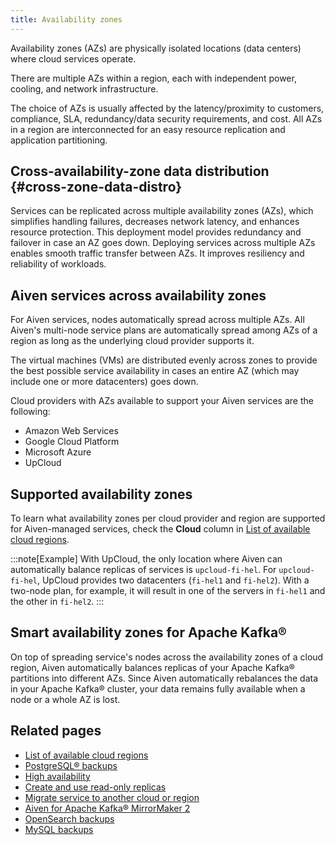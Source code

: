 ```yaml
---
title: Availability zones
---
```


Availability zones (AZs) are physically isolated locations (data centers) where cloud services operate.

There are multiple AZs within a region, each with independent power, cooling, and network
infrastructure.

The choice of AZs is usually affected by the
latency/proximity to customers, compliance, SLA, redundancy/data
security requirements, and cost. All AZs in a region are interconnected
for an easy resource replication and application partitioning.

## Cross-availability-zone data distribution {#cross-zone-data-distro}

Services can be replicated across multiple availability zones (AZs),
which simplifies handling failures, decreases network latency, and
enhances resource protection. This deployment model provides redundancy
and failover in case an AZ goes down. Deploying services across multiple
AZs enables smooth traffic transfer between AZs. It improves resiliency
and reliability of workloads.

## Aiven services across availability zones

For Aiven services, nodes automatically spread across multiple
AZs. All Aiven's multi-node service plans are
automatically spread among AZs of a region as long as the underlying
cloud provider supports it.

<!-- vale off -->
The virtual machines (VMs) are distributed evenly across zones to
provide the best possible service availability in cases an entire AZ
(which may include one or more datacenters) goes down.
<!-- vale on -->

Cloud providers with AZs available to support your Aiven services are
the following:

-   Amazon Web Services
-   Google Cloud Platform
-   Microsoft Azure
-   UpCloud

## Supported availability zones

To learn what availability zones per cloud provider and region are supported for
Aiven-managed services, check the **Cloud** column in
[List of available cloud regions](/docs/platform/reference/list_of_clouds).

:::note[Example]
With UpCloud, the only location where Aiven can automatically balance
replicas of services is `upcloud-fi-hel`. For `upcloud-fi-hel`, UpCloud
provides two datacenters (`fi-hel1` and `fi-hel2`). With a two-node
plan, for example, it will result in one of the servers in `fi-hel1` and
the other in `fi-hel2`.
:::

## Smart availability zones for Apache Kafka®

On top of spreading service's nodes across the availability zones
of a cloud region, Aiven automatically balances replicas of your Apache
Kafka® partitions into different AZs. Since Aiven automatically
rebalances the data in your Apache Kafka® cluster, your data remains
fully available when a node or a whole AZ is lost.

## Related pages

-   [List of available cloud regions](/docs/platform/reference/list_of_clouds)
-   [PostgreSQL® backups](/docs/products/postgresql/concepts/pg-backups)
-   [High availability](/docs/products/postgresql/concepts/high-availability)
-   [Create and use read-only replicas](/docs/products/postgresql/howto/create-read-replica)
-   [Migrate service to another cloud or region](/docs/platform/howto/migrate-services-cloud-region)
-   [Aiven for Apache Kafka® MirrorMaker 2](/docs/products/kafka/kafka-mirrormaker)
-   [OpenSearch backups](/docs/products/opensearch/concepts/backups)
-   [MySQL backups](/docs/products/mysql/concepts/mysql-backups)
